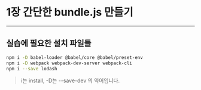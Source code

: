 # 1장 간단한 bundle.js 만들기
----------

## 실습에 필요한 설치 파일들

```bash
npm i -D babel-loader @babel/core @babel/preset-env
npm i -D webpack webpack-dev-server webpack-cli
npm i --save lodash
```
> i는 install, -D는 --save-dev 의 약어입니다.